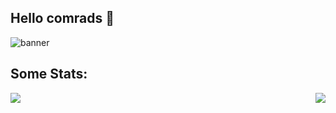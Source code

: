 ## Hello comrads 👋

![banner](https://user-images.githubusercontent.com/61198926/121367169-c0868d00-c942-11eb-9e60-a73c5b1f0256.png)

## Some Stats: 
<img align="left" src="https://github-readme-stats-one-bice.vercel.app/api?username=SadPossum&show_icons=true&theme=react&include_all_commits=true&count_private=true&role=OWNER,ORGANIZATION_MEMBER,COLLABORATOR">
<img align="right" src="https://github-readme-stats-one-bice.vercel.app/api/top-langs?username=SadPossum&show_icons=true&theme=react&include_all_commits=true&count_private=true&role=OWNER,ORGANIZATION_MEMBER,COLLABORATOR">
<!--
**SadPossum/SadPossum** is a ✨ _special_ ✨ repository because its `README.md` (this file) appears on your GitHub profile.

Here are some ideas to get you started:

- 🔭 I’m currently working on ...
- 🌱 I’m currently learning ...
- 👯 I’m looking to collaborate on ...
- 🤔 I’m looking for help with ...
- 💬 Ask me about ...
- 📫 How to reach me: ...
- 😄 Pronouns: ...
- ⚡ Fun fact: ...
-->
